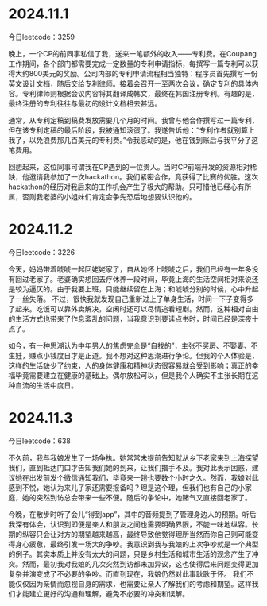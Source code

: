 # 2024.11.1

今日leetcode：3259

晚上，一个CP的前同事私信了我，送来一笔额外的收入——专利费。在Coupang工作期间，各个部门都需要完成一定数量的专利申请指标，每撰写一篇专利可以获得大约800美元的奖励。公司内部的专利申请流程相当独特：程序员首先撰写一份英文设计文档，随后交给专利律师。接着会召开一至两次会议，确定专利的具体内容。专利律师则根据会议内容将其翻译成韩文，最终在韩国注册专利。有趣的是，最终注册的专利往往与最初的设计文档相去甚远。

通常，从专利定稿到稿费发放需要几个月的时间。我曾与他合作撰写过一篇专利，但在该专利定稿的最后阶段，我被通知滚蛋了。我遂告诉他：“专利作者就别算上我了，以免浪费那几百美元的专利费。”令我感动的是，他在钱到账后与我平分了这笔费用。

回想起来，这位同事可谓我在CP遇到的一位贵人。当时CP前端开发的资源相对稀缺，他邀请我参加了一次hackathon。我们紧密合作，竟获得了比赛的优胜。这次hackathon的经历对我后来的工作机会产生了极大的帮助。只可惜他已经心有所属，否则我老婆的小姐妹们肯定会争先恐后地想要认识他的。

# 2024.11.2

今日leetcode：3226

今天，妈妈带着唬唬一起回姥姥家了，自从她怀上唬唬之后，我们已经有一年多没有回过老家了。老婆确实想回去疗休养一段时间，毕竟上海的生活空间相对来说还是较为逼仄的。由于我要上班，只能继续留在上海；和唬唬分别的时候，心中升起了一丝失落。
不过，很快我就发现自己重新过上了单身生活，时间一下子变得多了起来。吃饭可以靠外卖解决，空闲时还可以尽情追看短剧。然而，这种相对自由的生活方式也带来了作息紊乱的问题，当我意识到要读点书时，时间已经是深夜十点了。

如今，有一种思潮认为中年男人的焦虑完全是“自找的”，主张不买房、不娶妻、不生娃，赚点小钱度日才是正道。我不想对这种思潮进行争论。但我的个人体验是，这样的生活缺少了约束，人的身体健康和精神状态很容易就会受到影响；真正的幸福毕竟需要建立在健康的基础上。偶尔放松可以，但是我个人确实不主张长期在这种自流的生活中度日。

# 2024.11.3

今日leetcode：638


不久前，我与我娘发生了一场争执。她常常未提前告知就从乡下老家来到上海探望我们，直到抵达门口才告知我们她的到来，让我们措手不及。我对此表示困惑，建议她在出发前发个微信通知我们，毕竟来一趟也要数个小时之久。然而，我娘对此感到不悦，她认为来儿子家还需要报备吗？理是这个理，但我们也有自己的小家庭，她的突然到访总会带来一些不便。随后的争论中，她赌气又直接回老家了。

今晚，在散步时听了会儿“得到app”，其中的音频提到了管理身边人的预期。听后我深有体会，认识到即便是亲人和朋友之间也需要明确界限，不能一味地纵容。长期的纵容只会让对方的期望越来越高，最终导致他觉得理所当然而你自己则可能变得身心疲惫，最终引发一场大的争吵。我意识到我与我娘的上次争吵就是一个典型的例子。其实本质上并没有太大的问题，只是乡村生活和城市生活的观念产生了冲突。然而，最初我对我娘的几次突然到访都未加异议，这也使得后来问题变得更加复杂并演变成了不必要的争吵。而直到现在，我娘仍然对此事耿耿于怀。
我们不能仅仅因为亲情而忽视自身的需求，也需要让亲人了解我们的考虑和期望。这样我们才能建立更好的沟通和理解，避免不必要的冲突和误解。



